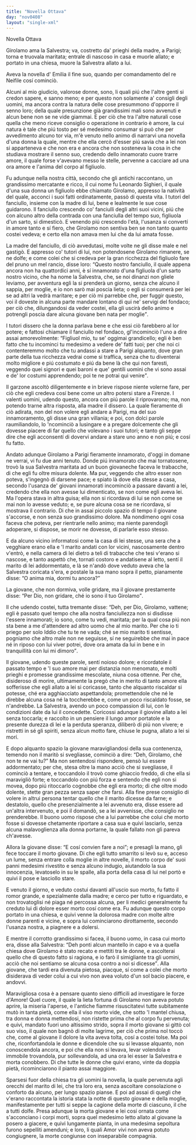 ```yaml
---
title: "Novella Ottava"
day: "nov0408"
layout: "single-xml"
---
```

<div id="nov0408" type="novella" who="neifile">
<head>Novella Ottava</head>
<argument>
<p>
<milestone id="p04080001"/>
<name persref="girolamo" type="person">Girolamo</name> ama la 
            <name persref="salvestra" type="person">Salvestra</name>; va, costretto da' prieghi della madre, a 
            <name placeref="parigi" type="place">Parigi</name>; torna e truovala maritata; entrale di nascoso in casa e muorle allato; e portato in una chiesa, muore la 
            <name persref="salvestra" type="person">Salvestra</name> allato a lui.</p>
</argument>
<div3 type="commentary" who="author">
<p>
<milestone id="p04080002"/>Aveva la novella d'
            <name persref="emilia" type="person">Emilia</name> il fine suo, quando per comandamento del re 
            <name persref="neifile" type="person">Neifile</name> cosí cominciò.</p>
</div3>
<div3 type="commentary" who="neifile">
<p>
<milestone id="p04080003"/>Alcuni al mio giudicio, valorose donne, sono, li quali piú che l'altre genti si credon sapere, e sanno meno; e per questo non solamente a' consigli degli uomini, ma ancora contra la natura delle cose presummono d'opporre il senno loro; della quale presunzione già grandissimi mali sono avvenuti e alcun bene non se ne vide giammai. 
            <milestone id="p04080004"/>E per ciò che tra l'altre naturali cose quella che meno riceve consiglio o operazione in contrario è amore, la cui natura è tale che piú tosto per sé medesimo consumar si può che per avvedimento alcuno tor via, m'è venuto nello animo di narrarvi una novella d'una donna la quale, mentre che ella cercò d'esser piú savia che a lei non si apparteneva e che non era e ancora che non sosteneva la cosa in che studiava mostrare il senno suo, credendo dello innamorato cuore trarre amore, il quale forse v'avevano messo le stelle, pervenne a cacciare ad una ora amore e l'anima del corpo al figliuolo.</p>
</div3>
<p>
<milestone id="p04080005"/>Fu adunque nella nostra città, secondo che gli antichi raccontano, un grandissimo mercatante e ricco, il cui nome fu 
          <name persref="leonardosighieri" type="person">Leonardo Sighieri</name>, il quale d'una sua donna un figliuolo ebbe chiamato 
          <name persref="girolamo" type="person">Girolamo</name>, appresso la natività del quale, acconci i suoi fatti ordinatamente, passò di questa vita. I tutori del fanciullo, insieme con la madre di lui, bene e lealmente le sue cose guidarono. 
          <milestone id="p04080006"/>Il fanciullo crescendo co' fanciulli degli altri suoi vicini, piú che con alcuno altro della contrada con una fanciulla del tempo suo, figliuola d'un sarto, si dimesticò. E venendo piú crescendo l'età, l'usanza si convertí in amore tanto e sí fiero, che 
          <name persref="girolamo" type="person">Girolamo</name> non sentiva ben se non tanto quanto costei vedeva; e certo ella non amava men lui che da lui amata fosse.</p>
<p>
<milestone id="p04080007"/>La 
          <name persref="madre-0408" type="person">madre</name> del fanciullo, di ciò avvedutasi, molte volte ne gli disse male e nel gastigò. E appresso co' 
          <name persref="tutori-0408" type="person">tutori</name> di lui, non potendosene 
          <name persref="girolamo" type="person">Girolamo</name> rimanere, se ne dolfe; e come colei che si credeva per la gran ricchezza del figliuolo fare del pruno un mel rancio, disse loro: 
          <milestone id="p04080008"/>
<q direct="unspecified" who="madre-0408">Questo nostro fanciullo, il quale appena ancora non ha quattordici anni, è sí innamorato d'una figliuola d'un sarto nostro vicino, che ha nome la 
          <name persref="salvestra" type="person">Salvestra</name>, che, se noi dinanzi non gliele leviamo, per avventura egli la si prenderà un giorno, senza che alcuno il sappia, per moglie, e io non sarò mai poscia lieta; o egli si consumerà per lei se ad altri la vedrà maritare; 
          <milestone id="p04080009"/>e per ciò mi parrebbe che, per fuggir questo, voi il doveste in alcuna parte mandare lontano di qui ne' servigi del fondaco; per ciò che, dilungandosi da veder costei, ella gli uscirà dello animo e potrengli poscia dare alcuna giovane ben nata per moglie</q>.</p>
<p>
<milestone id="p04080010"/>I 
          <name persref="tutori-0408" type="person">tutori</name> dissero che la donna parlava bene e che essi ciò farebbero al lor potere; e fattosi chiamare il fanciullo nel fondaco, gl'incominciò l'uno a dire assai amorevolmente: 
          <milestone id="p04080011"/>
<q direct="unspecified" who="tutori-0408">Figliuol mio, tu se' oggimai grandicello; egli è ben fatto che tu incominci tu medesimo a vedere de' fatti tuoi; per che noi ci contenteremmo molto che tu andassi a stare a 
          <name placeref="parigi" type="place">Parigi</name> alquanto, dove gran parte della tua ricchezza vedrai come si traffica, senza che tu diventerai molto migliore e piú costumato e piú da bene là che qui non faresti, veggendo quei signori e quei baroni e que' gentili uomini che vi sono assai e de' lor costumi apprendendo; poi te ne potrai qui venire</q>.</p>
<p>
<milestone id="p04080012"/>Il garzone ascoltò diligentemente e in brieve rispose niente volerne fare, per ciò che egli credeva cosí bene come un altro potersi stare a 
          <name placeref="firenze" type="place">Firenze</name>. I valenti uomini, udendo questo, ancora con piú parole il riprovarono; ma, non potendo trarne altra risposta, alla madre il dissero. 
          <milestone id="p04080013"/>La quale fieramente di ciò adirata, non del non volere egli andare a 
          <name placeref="parigi" type="place">Parigi</name>, ma del suo innamoramento, gli disse una gran villania; e poi, con dolci parole raumiliandolo, lo 'ncominciò a lusingare e a pregare dolcemente che gli dovesse piacere di far quello che volevano i suoi 
          <name persref="tutori-0408" type="person">tutori</name>; e tanto gli seppe dire che egli acconsentí di dovervi andare a stare uno anno e non piú; e cosí fu fatto.</p>
<p>
<milestone id="p04080014"/>Andato adunque 
          <name persref="girolamo" type="person">Girolamo</name> a 
          <name placeref="parigi" type="place">Parigi</name> fieramente innamorato, d'oggi in domane ne verrai, vi fu due anni tenuto. Donde piú innamorato che mai tornatosene, trovò la sua 
          <name persref="salvestra" type="person">Salvestra</name> maritata ad un buon giovaneche faceva le trabacche, di che egli fu oltre misura dolente. 
          <milestone id="p04080015"/>Ma pur, veggendo che altro esser non poteva, s'ingegnò di darsene pace; e spiato là dove ella stesse a casa, secondo l'usanza de' giovani innamorati incominciò a passare davanti a lei, credendo che ella non avesse lui dimenticato, se non come egli aveva lei. Ma l'opera stava in altra guisa; ella non si ricordava di lui se non come se mai non lo avesse veduto; e, se pure alcuna cosa se ne ricordava, sí mostrava il contrario. 
          <milestone id="p04080016"/>Di che in assai piccolo spazio di tempo il giovane s'accorse, e non senza suo grandissimo dolore. Ma nondimeno ogni cosa faceva che poteva, per rientrarle nello animo; ma niente parendogli adoperare, si dispose, se morir ne dovesse, di parlarle esso stesso.</p>
<p>
<milestone id="p04080017"/>E da alcuno vicino informatosi come la casa di lei stesse, una sera che a vegghiare erano ella e 'l 
          <name persref="marito-0408" type="person">marito</name> andati con lor vicini, nascosamente dentro v'entrò, e nella camera di lei dietro a teli di trabacche che tesi v'erano si nascose, e tanto aspettò che, tornati costoro e andatisene al letto, sentí il 
          <name persref="marito-0408" type="person">marito</name> di lei addormentato, e là se n'andò dove veduto aveva che la 
          <name persref="salvestra" type="person">Salvestra</name> coricata s'era, e postale la sua mano sopra il petto, pianamente disse: 
          <q direct="unspecified" who="girolamo">O anima mia, dormi tu ancora?</q></p>
<p>
<milestone id="p04080018"/>La giovane, che non dormiva, volle gridare, ma il giovane prestamente disse: 
          <q direct="unspecified" who="girolamo">Per Dio, non gridare, ché io sono il tuo 
          <name persref="girolamo" type="person">Girolamo</name></q>.</p>
<p>
<milestone id="p04080019"/>Il che udendo costei, tutta tremante disse: 
          <q direct="unspecified" who="salvestra">Deh, per Dio, 
          <name persref="girolamo" type="person">Girolamo</name>, vattene; egli è passato quel tempo che alla nostra fanciullezza non si disdisse l'essere innamorati; io sono, come tu vedi, maritata; per la qual cosa piú non sta bene a me d'attendere ad altro uomo che al mio 
          <name persref="marito-0408" type="person">marito</name>. 
          <milestone id="p04080020"/>Per che io ti priego per solo Iddio che tu te ne vada; ché se mio 
          <name persref="marito-0408" type="person">marito</name> ti sentisse, pogniamo che altro male non ne seguisse, sí ne seguirebbe che mai in pace né in riposo con lui viver potrei, dove ora amata da lui in bene e in tranquillità con lui mi dimoro</q>.</p>
<p>
<milestone id="p04080021"/>Il giovane, udendo queste parole, sentí noioso dolore; e ricordatole il passato tempo e 'l suo amore mai per distanzia non menomato, e molti prieghi e promesse grandissime mescolate, niuna cosa ottenne. 
          <milestone id="p04080022"/>Per che, disideroso di morire, ultimamente la pregò che in merito di tanto amore ella sofferisse che egli allato a lei si coricasse, tanto che alquanto riscaldar si potesse, ché era agghiacciato aspettandola; promettendole che né le direbbe alcuna cosa né la toccherebbe e, come un poco riscaldato fosse, se n'andrebbe. 
          <milestone id="p04080023"/>La 
          <name persref="salvestra" type="person">Salvestra</name>, avendo un poco compassion di lui, con le condizioni date da lui il concedette. Coricossi adunque il giovine allato a lei senza toccarla; e raccolto in un pensiere il lungo amor portatole e la presente durezza di lei e la perduta speranza, diliberò di piú non vivere; e ristretti in sé gli spiriti, senza alcun motto fare, chiuse le pugna, allato a lei si morí.</p>
<p>
<milestone id="p04080024"/>E dopo alquanto spazio la giovane maravigliandosi della sua contenenza, temendo non il maritò si svegliasse, cominciò a dire: 
          <q direct="unspecified" who="salvestra">Deh, 
          <name persref="girolamo" type="person">Girolamo</name>, ché non te ne vai tu?</q>
<milestone id="p04080025"/>Ma non sentendosi rispondere, pensò lui essere addormentato; per che, stesa oltre la mano acciò che si svegliasse, il cominciò a tentare, e toccandolo il trovò come ghiaccio freddo, di che ella si maravigliò forte; e toccandolo con piú forza e sentendo che egli non si movea, dopo piú ritoccarlo cognobbe che egli era morto; di che oltre modo dolente, stette gran pezza senza saper che farsi. 
          <milestone id="p04080026"/>Alla fine prese consiglio di volere in altrui persona tentar quello che il 
          <name persref="marito-0408" type="person">marito</name> dicesse da farne; e destatolo, quello che presenzialmente a lei avvenuto era, disse essere ad un'altra intervenuto, e poi il domandò, se a lei avvenisse, che consiglio ne prenderebbe. 
          <milestone id="p04080027"/>Il buono uomo rispose che a lui parrebbe che colui che morto fosse si dovesse chetamente riportare a casa sua e quivi lasciarlo, senza alcuna malavoglienza alla donna portarne, la quale fallato non gli pareva ch'avesse.</p>
<p>
<milestone id="p04080028"/>Allora la giovane disse: 
          <q direct="unspecified" who="salvestra">E cosí convien fare a noi</q>; e presagli la mano, gli fece toccare il morto giovane. Di che egli tutto smarrito si levò su e, acceso un lume, senza entrare colla moglie in altre novelle, il morto corpo de' suoi panni medesimi rivestito e senza alcuno indugio, aiutandolo la sua innocenzia, levatoselo in su le spalle, alla porta della casa di lui nel portò e quivi il pose e lasciollo stare.</p>
<p>
<milestone id="p04080029"/>E venuto il giorno, e veduto costui davanti all'uscio suo morto, fu fatto il romor grande, e spezialmente dalla madre; e cerco per tutto e riguardato, e non trovatoglisi né piaga né percossa alcuna, per li medici generalmente fu creduto lui di dolore esser morto cosí come era. Fu adunque questo corpo portato in una chiesa, e quivi venne la dolorosa madre con molte altre donne parenti e vicine, e sopra lui cominciarono dirottamente, secondo l'usanza nostra, a piagnere e a dolersi.</p>
<p>
<milestone id="p04080030"/>E mentre il corrotto grandissimo si facea, il 
          <name persref="marito-0408" type="person">buono uomo</name>, in casa cui morto era, disse alla 
          <name persref="salvestra" type="person">Salvestra</name>: 
          <q direct="unspecified" who="marito-0408">Deh ponti alcun mantello in capo e va a quella chiesa dove 
          <name persref="girolamo" type="person">Girolamo</name> è stato recato e mettiti tra le donne, e ascolterai quello che di questo fatto si ragiona, e io farò il simigliante tra gli uomini, acciò che noi sentiamo se alcuna cosa contro a noi si dicesse</q>. 
          <milestone id="p04080031"/>Alla giovane, che tardi era divenuta pietosa, piacque, sí come a colei che morto disiderava di veder colui a cui vivo non avea voluto d'un sol bacio piacere, e andovvi.</p>
<p>
<milestone id="p04080032"/>Maravigliosa cosa è a pensare quanto sieno difficili ad investigare le forze d'Amore! Quel cuore, il quale la lieta fortuna di 
          <name persref="girolamo" type="person">Girolamo</name> non aveva potuto aprire, la miseria l'aperse, e l'antiche fiamme risuscitatevi tutte subitamente mutò in tanta pietà, come ella il viso morto vide, che sotto 'l mantel chiusa, tra donna e donna mettendosi, non ristette prima che al corpo fu pervenuta; e quivi, mandato fuori uno altissimo strido, sopra il morto giovane si gittò col suo viso, il quale non bagnò di molte lagrime, per ciò che prima nol toccò che, come al giovane il dolore la vita aveva tolta, cosí a costei tolse. 
          <milestone id="p04080033"/>Ma poi che, riconfortandola le donne e dicendole che su si levasse alquanto, non conoscendola ancora, e poi che ella non si levava, levar volendola e immobile trovandola, pur sollevandola, ad una ora lei esser la 
          <name persref="salvestra" type="person">Salvestra</name> e morta conobbero. Di che tutte le donne che quivi erano, vinte da doppia pietà, ricominciarono il pianto assai maggiore.</p>
<p>
<milestone id="p04080034"/>Sparsesi fuor della chiesa tra gli uomini la novella, la quale pervenuta agli orecchi del 
          <name persref="marito-0408" type="person">marito</name> di lei, che tra loro era, senza ascoltare consolazione o conforto da alcuno, per lungo spazio pianse. E poi ad assai di quegli che v'erano raccontata la istoria stata la notte di questo giovane e della moglie, manifestamente per tutti si seppe la cagione della morte di ciascuno, il che a tutti dolfe. 
          <milestone id="p04080035"/>Presa adunque la morta giovane e lei cosí ornata come s'acconciano i corpi morti, sopra quel medesimo letto allato al giovane la posero a giacere, e quivi lungamente pianta, in una medesima sepoltura furono sepelliti amenduni; e loro, li quali Amor vivi non aveva potuto congiugnere, la morte congiunse con inseparabile compagnia.</p>
</div>